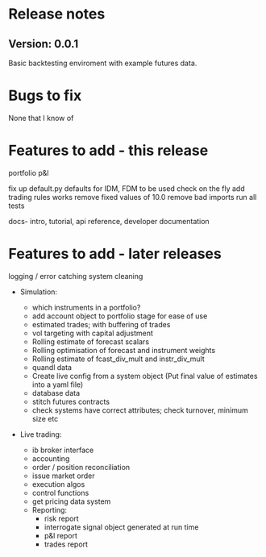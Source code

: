 # Release notes

## Version: 0.0.1


Basic backtesting enviroment with example futures data.


# Bugs to fix

None that I know of


# Features to add - this release

portfolio p&l

fix up default.py
defaults for IDM, FDM to be used
check on the fly add trading rules works
remove fixed values of 10.0
remove bad imports
run all tests


docs- intro, tutorial, api reference, developer documentation

# Features to add - later releases

logging / error catching
system cleaning

* Simulation:

  * which instruments in a portfolio?
  * add account object to portfolio stage for ease of use
  * estimated trades; with buffering of trades
  * vol targeting with capital adjustment
  * Rolling estimate of forecast scalars
  * Rolling optimisation of forecast and instrument weights
  * Rolling estimate of fcast_div_mult and instr_div_mult
  * quandl data
  * Create live config from a system object (Put final value of estimates into a yaml file) 
  * database data
  * stitch futures contracts
  * check systems have correct attributes; check turnover, minimum size etc

* Live trading:

  * ib broker interface
  * accounting
  * order / position reconciliation
  * issue market order 
  * execution algos
  * control functions
  * get pricing data system 
  * Reporting: 
    * risk report
    * interrogate signal object generated at run time
    * p&l report
    * trades report
